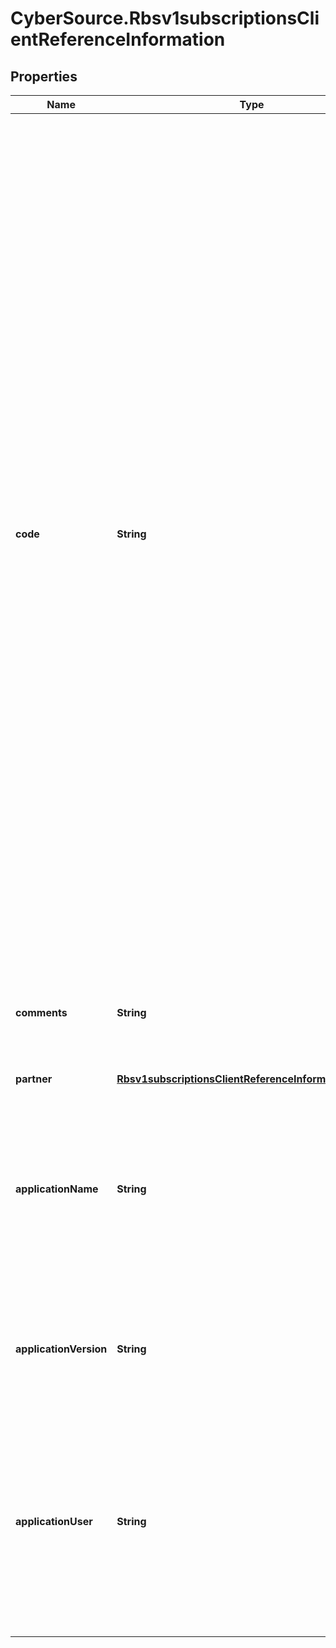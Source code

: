# CyberSource.Rbsv1subscriptionsClientReferenceInformation

## Properties
Name | Type | Description | Notes
------------ | ------------- | ------------- | -------------
**code** | **String** | > Deprecated: This field is ignored.  Merchant-generated order reference or tracking number. It is recommended that you send a unique value for each transaction so that you can perform meaningful searches for the transaction.  #### Used by **Authorization** Required field.  #### PIN Debit Requests for PIN debit reversals need to use the same merchant reference number that was used in the transaction that is being reversed.  Required field for all PIN Debit requests (purchase, credit, and reversal).  #### FDC Nashville Global Certain circumstances can cause the processor to truncate this value to 15 or 17 characters for Level II and Level III processing, which can cause a discrepancy between the value you submit and the value included in some processor reports.  | [optional] 
**comments** | **String** | > Deprecated: This field is ignored.  Brief description of the order or any comment you wish to add to the order.  | [optional] 
**partner** | [**Rbsv1subscriptionsClientReferenceInformationPartner**](Rbsv1subscriptionsClientReferenceInformationPartner.md) |  | [optional] 
**applicationName** | **String** | > Deprecated: This field is ignored.  The name of the Connection Method client (such as Virtual Terminal or SOAP Toolkit API) that the merchant uses to send a transaction request to CyberSource.  | [optional] 
**applicationVersion** | **String** | > Deprecated: This field is ignored.  Version of the CyberSource application or integration used for a transaction.  | [optional] 
**applicationUser** | **String** | > Deprecated: This field is ignored.  The entity that is responsible for running the transaction and submitting the processing request to CyberSource. This could be a person, a system, or a connection method.  | [optional] 


